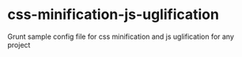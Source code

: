 # css-minification-js-uglification
Grunt sample config file for css minification and js uglification for any project
